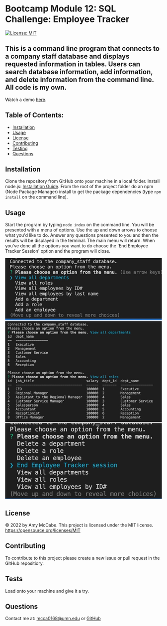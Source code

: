 # Bootcamp Module 12: SQL Challenge: Employee Tracker
[![License: MIT](https://img.shields.io/badge/License-MIT-yellow.svg)](https://opensource.org/licenses/MIT)
## This is a command line program that connects to a company staff database and displays requested information in tables. Users can search database information, add information, and delete information from the command line. All code is my own. 

Watch a demo [here](https://drive.google.com/file/d/1ov36Aefa2VhTnuU6X6BHd4s9-JGG2BYk/view?usp=sharing).

## Table of Contents:
- [Installation](#installation)
- [Usage](#usage)
- [License](#license)
- [Contributing](#contributing)
- [Testing](#tests)
- [Questions](#questions)
## Installation 
Clone the repository from GitHub onto your machine in a local folder. Install node.js: [Installation Guide](https://coding-boot-camp.github.io/full-stack/nodejs/how-to-install-nodejs). From the root of the project folder do an npm (Node Package Manager) install to get the package dependencies (type `npm install` on the command line).  
## Usage 
Start the program by typing `node index` on the command line. You will be presented with a menu of options. Use the up and down arrows to choose what you'd like to do. Answer any questions presented to you and then the results will be displayed in the terminal. The main menu will return. When you've done all the options you want to do choose the 'End Employee Tracker Session' option and the program will close.

![Screenshot2](./assets/Screen%20Shot%202022-07-20%20at%208.45.11%20PM%20Medium.jpeg)
![Screenshot1](./assets/Screen%20Shot%202022-07-20%20at%208.44.26%20PM%20Medium.jpeg)
![Screenshot3](./assets/Screen%20Shot%202022-07-20%20at%208.45.37%20PM%20Medium.jpeg)


## License 
&copy; 2022 by Amy McCabe. 
This project is licensed under the MIT license.
https://opensource.org/licenses/MIT  
## Contributing 
To contribute to this project please create a new issue or pull request in the GitHub repositiory. 
## Tests 
Load onto your machine and give it a try.
## Questions 
Contact me at: [mcca0168@umn.edu](mailto:mcca0168@umn.edu) or [GitHub](https://github.com/McAmy2001/)
